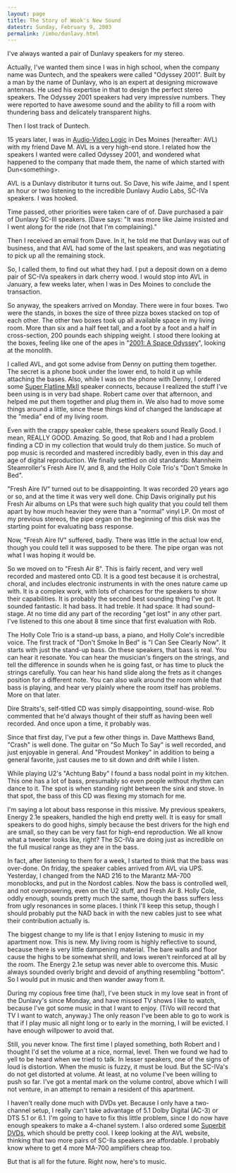```yaml
---
layout: page
title: The Story of Wook's New Sound
datestr: Sunday, February 9, 2003
permalink: /imho/dunlavy.html
---
```

I've always wanted a pair of Dunlavy speakers for my stereo.

Actually, I've wanted them since I was in high school, when the
company name was Duntech, and the speakers were called "Odyssey 2001".
Built by a man by the name of Dunlavy, who is an expert at designing microwave
antennas. He used his expertise in that to design the perfect stereo speakers.
The Odyssey 2001 speakers had very impressive numbers. They were reported to
have awesome sound and the ability to fill a room with thundering bass and delicately
transparent highs.

Then I lost track of Duntech.

15 years later, I was in [Audio-Video Logic][AVL] in Des Moines (hereafter: AVL)
with my friend Dave M. AVL is a very high-end store. I related how the speakers
I wanted were called Odyssey 2001, and wondered what happened to the company
that made them, the name of which started with Dun&lt;something&gt;.

AVL is a Dunlavy distributor it turns out. So Dave, his wife
Jaime, and I spent an hour or two listening to the incredible Dunlavy Audio
Labs, SC-IVa speakers. I was hooked.

Time passed, other priorities were taken care of of. Dave purchased
a pair of Dunlavy SC-III speakers. [Dave says: "It was more like Jaime
insisted and I went along for the ride (not that I'm complaining)."

Then I received an email from Dave. In it, he told me that Dunlavy
was out of business, and that AVL had some of the last speakers, and was negotiating
to pick up all the remaining stock.

So, I called them, to find out what they had. I put a deposit
down on a demo pair of SC-IVa speakers in dark cherry wood. I would stop into
AVL in January, a few weeks later, when I was in Des Moines to conclude the
transaction.

So anyway, the speakers arrived on Monday. There were in four
boxes. Two were the stands, in boxes the size of three pizza boxes stacked on
top of each other. The other two boxes took up all available space in my living
room. More than six and a half feet tall, and a foot by a foot and a half in
cross-section, 200 pounds each shipping weight. I stood there looking at the
boxes, feeling like one of the apes in "[2001: A Space Odyssey][]",
looking at the monolith.

I called AVL, and got some advise from Denny on putting them
together. The secret is a phone book under the lower end, to hold it up while
attaching the bases. Also, while I was on the phone with Denny, I ordered some
<a href="http://www.nordost.com/products/flatline.html">Super Flatline MkII</a>
speaker connects, because I realized the stuff I've been using is in very bad
shape. Robert came over that afternoon, and helped me put them together and
plug them in. We also had to move some things around a little, since these things
kind of changed the landscape at the "media" end of my living room.

Even with the crappy speaker cable, these speakers sound Really
Good. I mean, REALLY GOOD. Amazing. So good, that Rob and I had a problem finding
a CD in my collection that would truly do them justice. So much of pop music
is recorded and mastered incredibly badly, even in this day and age of digital
reproduction. We finally settled on old standards: Mannheim Steamroller's Fresh
Aire IV, and 8, and the Holly Cole Trio's "Don't Smoke In Bed".

"Fresh Aire IV" turned out to be disappointing. It
was recorded 20 years ago or so, and at the time it was very well done. Chip
Davis originally put his Fresh Air albums on LPs that were such high quality
that you could tell them apart by how much heavier they were than a "normal"
vinyl LP. On most of my previous stereos, the pipe organ on the beginning of
this disk was the starting point for evaluating bass response.

Now, "Fresh Aire IV" suffered, badly. There was little
in the actual low end, though you could tell it was supposed to be there. The
pipe organ was not what I was hoping it would be.

So we moved on to "Fresh Air 8". This is fairly recent,
and very well recorded and mastered onto CD. It is a good test because it is
orchestral, choral, and includes electronic instruments in with the ones nature
came up with. It is a complex work, with lots of chances for the speakers to
show their capabilities. It is probably the second best sounding thing I've
got. It sounded fantastic. It had bass. It had treble. It had space. It had
sound-stage. At no time did any part of the recording "get lost" in
any other part. I've listened to this one about 8 time since that first evaluation
with Rob.

The Holly Cole Trio is a stand-up bass, a piano, and Holly Cole's
incredible voice. The first track of "Don't Smoke In Bed" is "I
Can See Clearly Now". It starts with just the stand-up bass. On these speakers,
that bass is real. You can hear it resonate. You can hear the musician's fingers
on the strings, and tell the difference in sounds when he is going fast, or
has time to pluck the strings carefully. You can hear his hand slide along the
frets as it changes position for a different note. You can also walk around
the room while that bass is playing, and hear very plainly where the room itself
has problems. More on that later.

Dire Straits's, self-titled CD was simply disappointing, sound-wise.
Rob commented that he'd always thought of their stuff as having been well recorded.
And once upon a time, it probably was.

Since that first day, I've put a few other things in. Dave Matthews
Band, "Crash" is well done. The guitar on "So Much To Say"
is well recorded, and just enjoyable in general. And "Proudest Monkey"
in addition to being a general favorite, just causes me to sit down and drift
while I listen.

While playing U2's "Achtung Baby" I found a bass nodal
point in my kitchen. This one has a lot of bass, presumably so even people without
rhythm can dance to it. The spot is when standing right between the sink and
stove. In that spot, the bass of this CD was flexing my stomach for me.

I'm saying a lot about bass response in this missive. My previous
speakers, Energy 2.1e speakers, handled the high end pretty well. It is easy
for small speakers to do good highs, simply because the best drivers for the
high end are small, so they can be very fast for high-end reproduction. We all
know what a tweeter looks like, right? The SC-IVa are doing just as incredible
on the full musical range as they are in the bass.

In fact, after listening to them for a week, I started to think
that the bass was over-done. On friday, the speaker cables arrived from AVL
via UPS. Yesterday, I changed from the NAD 216 to the Marantz MA-700 monoblocks,
and put in the Nordost cables. Now the bass is controlled well, and not overpowering,
even on the U2 stuff, and Fresh Air 8. Holly Cole, oddly enough, sounds pretty
much the same, though the bass suffers less from ugly resonances in some places.
I think I'll keep this setup, though I should probably put the NAD back in with
the new cables just to see what their contribution actually is.

The biggest change to my life is that I enjoy listening to music
in my apartment now. This is new. My living room is highly reflective to sound,
because there is very little dampening material. The bare walls and floor cause
the highs to be somewhat shrill, and lows weren't reinforced at all by the room.
The Energy 2.1e setup was never able to overcome this. Music always sounded
overly bright and devoid of anything resembling "bottom". So I would
put in music and then wander away from it.

During my copious free time (ha!), I've been stuck in my love
seat in front of the Dunlavy's since Monday, and have missed TV shows I like
to watch, because I've got some music in that I want to enjoy. (TiVo will record
that TV I want to watch, anyway.) The only reason I've been able to go to work
is that if I play music all night long or to early in the morning, I will be
evicted. I have enough willpower to avoid that.

Still, you never know. The first time I played something, both
Robert and I thought I'd set the volume at a nice, normal, level. Then we found
we had to yell to be heard when we tried to talk. In lesser speakers, one of
the signs of loud is distortion. When the music is fuzzy, it must be loud. But
the SC-IVa's do not get distorted at volume. At least, at no volume I've been
willing to push so far. I've got a mental mark on the volume control, above
which I will not venture, in an attempt to remain a resident of this apartment.

I haven't really done much with DVDs yet. Because I only have
a two-channel setup, I really can't take advantage of 5.1 Dolby Digital (AC-3)
or DTS 5.1 or 6.1. I'm going to have to fix this little problem, since I do
now have enough speakers to make a 4-chanel system. I also ordered some <a href="http://www.superbitdvd.com/">Superbit
DVDs</a>, which should be pretty cool. I keep looking at the AVL website, thinking
that two more pairs of SC-IIa speakers are affordable. I probably know where
to get 4 more MA-700 amplifiers cheap too.

But that is all for the future. Right now, here's to music.

[AVL]: http://www.audio-logic.com/ "Audio-Video Logic"
[2001: A Space Odyssey]: http://www.imdb.com/title/tt0062622/